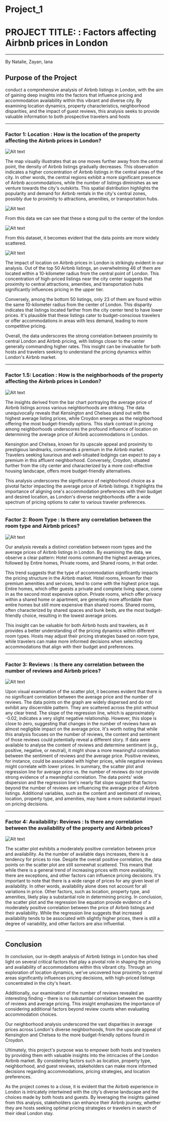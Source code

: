 # Project_1

# PROJECT TITLE: : Factors affecting Airbnb prices in London
---
By Natalie, Zayan, Iana

## Purpose of the Project
 conduct a comprehensive analysis of Airbnb listings in London, with the aim of gaining deep insights into the factors that influence pricing and accommodation availability within this vibrant and diverse city. By examining location dynamics, property characteristics, neighborhood disparities, and the impact of guest reviews, this analysis seeks to provide valuable information to both prospective travelers and hosts

---

### Factor 1: Location : How is the location of the property affecting the Airbnb prices in London?

![Alt text](https://github.com/ianapirogan/Project_1/blob/main/Output/Airbnbs.png)

The map visually illustrates that as one moves further away from the central point, the density of Airbnb listings gradually decreases. This observation indicates a higher concentration of Airbnb listings in the central areas of the city. In other words, the central regions exhibit a more significant presence of Airbnb accommodations, while the number of listings diminishes as we venture towards the city's outskirts. This spatial distribution highlights the popularity and demand for Airbnb rentals in the city's central zones, possibly due to proximity to attractions, amenities, or transportation hubs.

![Alt text](https://github.com/ianapirogan/Project_1/blob/main/Output/Top50.png)

From this data we can see that these a stong pull to the center of the london

![Alt text](https://github.com/ianapirogan/Project_1/blob/main/Output/Bottom50.png)

From this dataset, it becomes evident that the data points are more widely scattered.

![Alt text](https://github.com/ianapirogan/Project_1/blob/main/Output/Top%2050%20vs%20Bottom%2050%20less%20then%2010%20km%20airbnbs.png)

The impact of location on Airbnb prices in London is strikingly evident in our analysis. Out of the top 50 Airbnb listings, an overwhelming 46 of them are located within a 10-kilometer radius from the central point of London. This concentration of high-priced listings near the city center suggests that proximity to central attractions, amenities, and transportation hubs significantly influences pricing in the upper tier.

Conversely, among the bottom 50 listings, only 23 of them are found within the same 10-kilometer radius from the center of London. This disparity indicates that listings located farther from the city center tend to have lower prices. It's plausible that these listings cater to budget-conscious travelers or offer accommodations in areas with less demand, leading to more competitive pricing.

Overall, the data underscores the strong correlation between proximity to central London and Airbnb pricing, with listings closer to the center generally commanding higher rates. This insight can be invaluable for both hosts and travelers seeking to understand the pricing dynamics within London's Airbnb market.

---
### Factor 1.5: Location : How is the neighborhoods of the property affecting the Airbnb prices in London?

![Alt text](https://github.com/ianapirogan/Project_1/blob/main/Output/neighborhood_stats.png)

The insights derived from the bar chart portraying the average price of Airbnb listings across various neighborhoods are striking. The data unequivocally reveals that Kensington and Chelsea stand out with the highest average listing prices, while Croydon emerges as the neighborhood offering the most budget-friendly options. This stark contrast in pricing among neighborhoods underscores the profound influence of location on determining the average price of Airbnb accommodations in London.

Kensington and Chelsea, known for its upscale appeal and proximity to prestigious landmarks, commands a premium in the Airbnb market. Travelers seeking luxurious and well-situated lodgings can expect to pay a premium in this affluent neighborhood. Conversely, Croydon, situated further from the city center and characterized by a more cost-effective housing landscape, offers more budget-friendly alternatives.

This analysis underscores the significance of neighborhood choice as a pivotal factor impacting the average price of Airbnb listings. It highlights the importance of aligning one's accommodation preferences with their budget and desired location, as London's diverse neighborhoods offer a wide spectrum of pricing options to cater to various traveler preferences.

---

### Factor 2: Room Type : Is there any correlation between the room type and Airbnb prices?

![Alt text](https://github.com/ianapirogan/Project_1/blob/main/Output/Average%20Airbnb%20Price%20by%20Room%20Type%20in%20London.png)

Our analysis reveals a distinct correlation between room types and the average prices of Airbnb listings in London. By examining the data, we observe a clear pattern: Hotel rooms command the highest average prices, followed by Entire homes, Private rooms, and Shared rooms, in that order.

This trend suggests that the type of accommodation significantly impacts the pricing structure in the Airbnb market. Hotel rooms, known for their premium amenities and services, tend to come with the highest price tags. Entire homes, which offer guests a private and complete living space, come in as the second most expensive option. Private rooms, which offer privacy within a shared home or apartment, are generally more affordable than entire homes but still more expensive than shared rooms. Shared rooms, often characterized by shared spaces and bunk beds, are the most budget-friendly choice, resulting in the lowest average prices.

This insight can be valuable for both Airbnb hosts and travelers, as it provides a better understanding of the pricing dynamics within different room types. Hosts may adjust their pricing strategies based on room type, while travelers can make more informed decisions when selecting accommodations that align with their budget and preferences.

---

### Factor 3: Reviews : Is there any correlation between the number of reviews and Airbnb prices?

![Alt text](https://github.com/ianapirogan/Project_1/blob/main/Output/Average%20Price%20vs.%20Number%20of%20Reviews%20with%20Linear%20Regression%20Line.png)

Upon visual examination of the scatter plot, it becomes evident that there is no significant correlation between the average price and the number of reviews. The data points on the graph are widely dispersed and do not exhibit any discernible pattern. They are scattered across the plot without any clear trend.
The slope of the regression line, which is approximately -0.02, indicates a very slight negative relationship. However, this slope is close to zero, suggesting that changes in the number of reviews have an almost negligible impact on the average price.
It's worth noting that while this analysis focuses on the number of reviews, the content and sentiment of those reviews could potentially reveal a different story. If data were available to analyse the content of reviews and determine sentiment (e.g., positive, negative, or neutral), it might show a more meaningful correlation between the sentiment of reviews and the average price. Positive reviews, for instance, could be associated with higher prices, while negative reviews might correlate with lower prices.
In summary, the scatter plot and regression line for average price vs. the number of reviews do not provide strong evidence of a meaningful correlation. The data points' wide dispersion and the regression line's nearly flat slope suggest that factors beyond the number of reviews are influencing the average price of Airbnb listings. Additional variables, such as the content and sentiment of reviews, location, property type, and amenities, may have a more substantial impact on pricing decisions.

---

### Factor 4: Availability: Reviews : Is there any correlation between the availability of the property and Airbnb prices?

![Alt text](https://github.com/ianapirogan/Project_1/blob/main/Output/Price%20vs.%20Availability%20with%20Linear%20Regression%20Line.png)

The scatter plot exhibits a moderately positive correlation between price and availability. As the number of available days increases, there is a tendency for prices to rise. Despite the overall positive correlation, the data points on the scatter plot are still somewhat scattered. This means that while there is a general trend of increasing prices with more availability, there are exceptions, and other factors can influence pricing decisions.
It's important to note that there is a wide range of prices for any given level of availability. In other words, availability alone does not account for all variations in price. Other factors, such as location, property type, and amenities, likely play a substantial role in determining pricing.
In conclusion, the scatter plot and the regression line equation provide evidence of a moderately positive correlation between the price of Airbnb listings and their availability. While the regression line suggests that increased availability tends to be associated with slightly higher prices, there is still a degree of variability, and other factors are also influential.

---

## Conclusion

In conclusion, our in-depth analysis of Airbnb listings in London has shed light on several critical factors that play a pivotal role in shaping the pricing and availability of accommodations within this vibrant city. Through an exploration of location dynamics, we've uncovered how proximity to central areas significantly influences pricing decisions, with high-priced listings concentrated in the city's heart.

Additionally, our examination of the number of reviews revealed an interesting finding – there is no substantial correlation between the quantity of reviews and average pricing. This insight emphasizes the importance of considering additional factors beyond review counts when evaluating accommodation choices.

Our neighborhood analysis underscored the vast disparities in average prices across London's diverse neighborhoods, from the upscale appeal of Kensington and Chelsea to the more budget-friendly options found in Croydon.

Ultimately, this project's purpose was to empower both hosts and travelers by providing them with valuable insights into the intricacies of the London Airbnb market. By considering factors such as location, property type, neighborhood, and guest reviews, stakeholders can make more informed decisions regarding accommodations, pricing strategies, and location preferences.

As the project comes to a close, it is evident that the Airbnb experience in London is intricately intertwined with the city's diverse landscape and the choices made by both hosts and guests. By leveraging the insights gained from this analysis, stakeholders can enhance their Airbnb journey, whether they are hosts seeking optimal pricing strategies or travelers in search of their ideal London stay.

